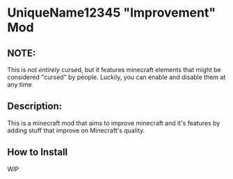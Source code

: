 # UniqueName12345 "Improvement" Mod

## NOTE:
This is not *entirely* cursed, but it features minecraft elements that might be considered "cursed" by people. Luckily, you can enable and disable them at any time

## Description:

This is a minecraft mod that aims to improve minecraft and it's features by adding stuff that improve on Minecraft's quality.

## How to Install

WIP
